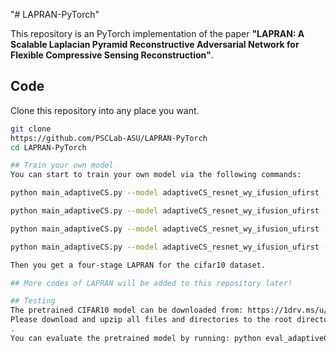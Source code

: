 "# LAPRAN-PyTorch"

This repository is an PyTorch implementation of the paper
**"LAPRAN: A Scalable Laplacian Pyramid Reconstructive Adversarial Network for Flexible Compressive Sensing Reconstruction"**.

## Code
Clone this repository into any place you want.
```bash
git clone
https://github.com/PSCLab-ASU/LAPRAN-PyTorch
cd LAPRAN-PyTorch

## Train your own model
You can start to train your own model via the following commands:

python main_adaptiveCS.py --model adaptiveCS_resnet_wy_ifusion_ufirst --dataset cifar10 --stage 1 --cr 20 --gpu 0

python main_adaptiveCS.py --model adaptiveCS_resnet_wy_ifusion_ufirst --dataset cifar10 --stage 2 --cr 20 --gpu 0

python main_adaptiveCS.py --model adaptiveCS_resnet_wy_ifusion_ufirst --dataset cifar10 --stage 3 --cr 20 --gpu 0

python main_adaptiveCS.py --model adaptiveCS_resnet_wy_ifusion_ufirst --dataset cifar10 --stage 4 --cr 20 --gpu 0

Then you get a four-stage LAPRAN for the cifar10 dataset.

## More codes of LAPRAN will be added to this repository later!

## Testing
The pretrained CIFAR10 model can be downloaded from: https://1drv.ms/u/s!AlFrf6JmyPHiv3IFGiGTvJtNfb7v
Please download and upzip all files and directories to the root directory of the LAPRAN project.
. 
You can evaluate the pretrained model by running: python eval_adaptiveCS.py
